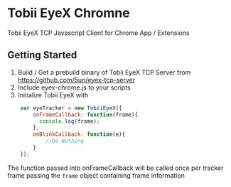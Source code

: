 # Tobii EyeX Chromne
Tobii EyeX TCP Javascript Client for Chrome App / Extensions

## Getting Started
1. Build / Get a prebuild binary of Tobii EyeX TCP Server from https://github.com/5un/eyex-tcp-server
2. Include eyex-chrome.js to your scripts
3. Initialize Tobii EyeX with
```javascript
	var eyeTracker = new TobiiEyeX({
	    onFrameCallback: function(frame){
	      console.log(frame);
	    },
    	onBlinkCallback: function(e){
      		//Do Nothing
    	}
  	});
```

The function passed into onFrameCallback will be called once per tracker frame passing the `frame` object containing frame information